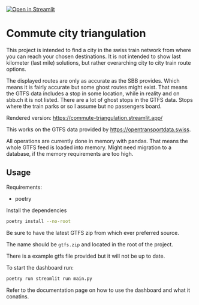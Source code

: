 [![Open in Streamlit](https://static.streamlit.io/badges/streamlit_badge_black_white.svg)](https://commute-triangulation.streamlit.app/)

# Commute city triangulation

This project is intended to find a city in the swiss train network from where you can reach your chosen destinations.
It is not intended to show last kilometer (last mile) solutions, but rather overarching city to city train route options.

The displayed routes are only as accurate as the SBB provides. Which means it is fairly accurate but some ghost routes might exist. That means the GTFS data includes a stop in some location, while in reality and on sbb.ch it is not listed.
There are a lot of ghost stops in the GTFS data. Stops where the train parks or so I assume but no passengers board.

Rendered version: https://commute-triangulation.streamlit.app/

This works on the GTFS data provided by https://opentransportdata.swiss.

All operations are currently done in memory with pandas. That means the whole GTFS feed is loaded into memory.
Might need migration to a database, if the memory requirements are too high.

## Usage
Requirements:
- poetry

Install the dependencies
```sh
poetry install --no-root
```

Be sure to have the latest GTFS zip from which ever preferred source.

The name should be `gtfs.zip` and located in the root of the project.

There is a example gtfs file provided but it will not be up to date.

To start the dashboard run:
```sh
poetry run streamlit run main.py
```

Refer to the documentation page on how to use the dashboard and what it conatins.
